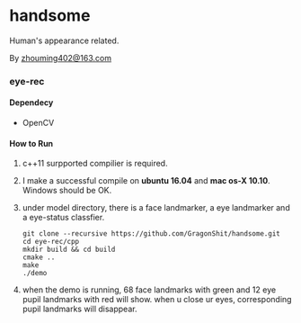 # handsome
Human's appearance related.

By zhouming402@163.com

### eye-rec

#### Dependecy

- OpenCV

#### How to Run

1. c++11 surpported compilier is required.

2. I make a successful compile on **ubuntu 16.04** and **mac os-X 10.10**. Windows should be OK.

3. under model directory, there is a face landmarker, a eye landmarker and a eye-status classfier.

	```
	git clone --recursive https://github.com/GragonShit/handsome.git
	cd eye-rec/cpp
	mkdir build && cd build
	cmake ..
	make
	./demo
	```

4. when the demo is running, 68 face landmarks with green and 12 eye pupil landmarks with red will show.
when u close ur eyes, corresponding pupil landmarks will disappear.

